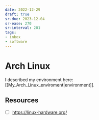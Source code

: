 ```yaml
---
date: 2022-12-29
draft: true
sr-due: 2023-12-04
sr-ease: 270
sr-interval: 201
tags:
- inbox
- software
---
```


# Arch Linux

I described my environment here: [[My_Arch_Linux_enviroment|environment]].

## Resources

- [ ] https://linux-hardware.org/